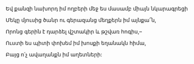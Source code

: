 Եվ քանզի նախորդ իմ ողբերի մեջ ես մասամբ միայն նկարագրեցի


Մեկը մյուսից ծանր ու գերազանց մեղքերն իմ այնքա՜ն,


Որոնց գերին է դարձել վշտակիր և թշվառ հոգիս,–


Ուստի ես պիտի փոխեմ իմ խոսքի եղանակն հիմա,


Բայց ո՛չ ավաղանքն իմ աղետների: